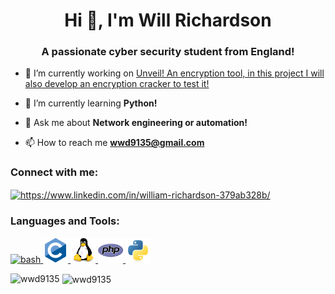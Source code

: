 <h1 align="center">Hi 👋, I'm Will Richardson</h1>
<h3 align="center">A passionate cyber security student from England!</h3>

- 🔭 I’m currently working on [Unveil! An encryption tool, in this project I will also develop an encryption cracker to test it!](https://github.com/wwd9135/Python-projects/tree/main/Unveil)

- 🌱 I’m currently learning **Python!**

- 💬 Ask me about **Network engineering or automation!**

- 📫 How to reach me **wwd9135@gmail.com**

<h3 align="left">Connect with me:</h3>
<p align="left">
<a href="https://linkedin.com/in/https://www.linkedin.com/in/william-richardson-379ab328b/" target="blank"><img align="center" src="https://raw.githubusercontent.com/rahuldkjain/github-profile-readme-generator/master/src/images/icons/Social/linked-in-alt.svg" alt="https://www.linkedin.com/in/william-richardson-379ab328b/" height="30" width="40" /></a>
</p>

<h3 align="left">Languages and Tools:</h3>
<p align="left"> <a href="https://www.gnu.org/software/bash/" target="_blank" rel="noreferrer"> <img src="https://www.vectorlogo.zone/logos/gnu_bash/gnu_bash-icon.svg" alt="bash" width="40" height="40"/> </a> <a href="https://www.cprogramming.com/" target="_blank" rel="noreferrer"> <img src="https://raw.githubusercontent.com/devicons/devicon/master/icons/c/c-original.svg" alt="c" width="40" height="40"/> </a> <a href="https://www.linux.org/" target="_blank" rel="noreferrer"> <img src="https://raw.githubusercontent.com/devicons/devicon/master/icons/linux/linux-original.svg" alt="linux" width="40" height="40"/> </a> <a href="https://www.php.net" target="_blank" rel="noreferrer"> <img src="https://raw.githubusercontent.com/devicons/devicon/master/icons/php/php-original.svg" alt="php" width="40" height="40"/> </a> <a href="https://www.python.org" target="_blank" rel="noreferrer"> <img src="https://raw.githubusercontent.com/devicons/devicon/master/icons/python/python-original.svg" alt="python" width="40" height="40"/> </a> </p>

<p><img align="left" src="https://github-readme-stats.vercel.app/api/top-langs?username=wwd9135&show_icons=true&locale=en&layout=compact" alt="wwd9135" /></p>

<p>&nbsp;<img align="center" src="https://github-readme-stats.vercel.app/api?username=wwd9135&show_icons=true&locale=en" alt="wwd9135" /></p>
